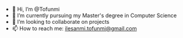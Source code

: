 - 👋 Hi, I’m @Tofunmi
- 🌱 I’m currently pursuing my Master's degree in Computer Science
- 💞️ I’m looking to collaborate on projects
- 📫 How to reach me: ilesanmi.tofunmi@gmail.com

<!---
Tofunmit/Tofunmit is a ✨ special ✨ repository because its `README.md` (this file) appears on your GitHub profile.
You can click the Preview link to take a look at your changes.
--->
